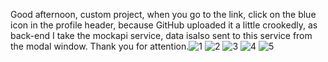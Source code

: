Good afternoon, custom project, when you go to the link, click on the blue icon in the profile header, because GitHub uploaded it a little crookedly, as back-end I take the mockapi service, data isalso sent to this service from the modal window. Thank you for attention.![1](https://user-images.githubusercontent.com/113123266/216826217-6c367b36-67ee-4d93-b887-a01db3a31947.png)
![2](https://user-images.githubusercontent.com/113123266/216826223-c9daf181-b747-48d2-935d-080d8e748597.png)
![3](https://user-images.githubusercontent.com/113123266/216826224-3ec29612-43c6-4603-af03-b2f1e258ae48.png)
![4](https://user-images.githubusercontent.com/113123266/216826229-e123e935-e9de-40ba-ab82-27ee9e7e2750.png)
![5](https://user-images.githubusercontent.com/113123266/216826231-8878ef34-f1d1-49c0-aa5a-5e86336d87e1.png)
 
